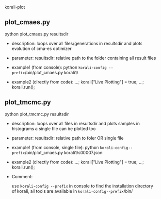 korali-plot

## plot_cmaes.py


python plot_cmaes.py resultsdir


- description: loops over all files/generations in resultsdir and plots evolution of cma-es optimizer

- parameter: resultsdir:  relative path to the folder containing all result files

- example1 (from console): python `korali-config --prefix`/bin/plot_cmaes.py korali1/
- example2 (directly from code): ...; korali["Live Plotting"] = true; ...; korali.run();





## plot_tmcmc.py

python plot_tmcmc.py resultsdir

- description: loops over all files in resultsdir and plots samples in histograms
               a single file can be plotted too

- parameter:
    resultsdir: relative path to foler OR single file

- example1 (from console, single file):
    python `korali-config--prefix`/bin/plot_cmaes.py korali1/s00007.json

- example2 (directly from code):
    ...; korali["Live Plotting"] = true; ...; korali.run();


- Comment:

    use `korali-config --prefix` in console to find the installation directory
    of korali, all tools are available in `korali-config--prefix`/bin/
